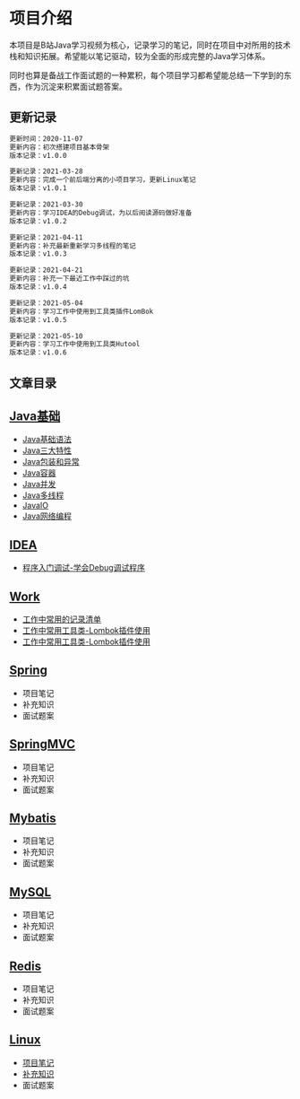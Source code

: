 # 项目介绍

本项目是B站Java学习视频为核心，记录学习的笔记，同时在项目中对所用的技术栈和知识拓展。希望能以笔记驱动，较为全面的形成完整的Java学习体系。

同时也算是备战工作面试题的一种累积，每个项目学习都希望能总结一下学到的东西，作为沉淀来积累面试题答案。

## 更新记录

```markdown
更新时间：2020-11-07
更新内容：初次搭建项目基本骨架
版本记录：v1.0.0
```

```markdown
更新记录：2021-03-28
更新内容：完成一个前后端分离的小项目学习，更新Linux笔记
版本记录：v1.0.1
```

```markdown
更新记录：2021-03-30
更新内容：学习IDEA的Debug调试，为以后阅读源码做好准备
版本记录：v1.0.2
```
```markdown
更新记录：2021-04-11
更新内容：补充最新重新学习多线程的笔记
版本记录：v1.0.3
```
```markdown
更新记录：2021-04-21
更新内容：补充一下最近工作中踩过的坑
版本记录：v1.0.4
```
```markdown
更新记录：2021-05-04
更新内容：学习工作中使用到工具类插件LomBok
版本记录：v1.0.5
```
```markdown
更新记录：2021-05-10
更新内容：学习工作中使用到工具类Hutool
版本记录：v1.0.6
```

## 文章目录

## [Java基础](JavaSE/basic.md)

- [Java基础语法](JavaSE/basic.md)
- [Java三大特性](JavaSE/characteristic.md)
- [Java包装和异常](JavaSE/exception.md)
- [Java容器](JavaSE/container.md)
- [Java并发](JavaSE/concurrent.md)
- [Java多线程](JavaSE/multithreading.md)
- [JavaIO](JavaSE/io.md)
- [Java网络编程](JavaSE/websocket.md)
## [IDEA](Idea/DeBug.md)
* [程序入门调试-学会Debug调试程序](Idea/DeBug.md)
## [Work](Work/工作中常用记录总结列表.md)
* [工作中常用的记录清单](Work/工作中常用记录总结列表.md)
* [工作中常用工具类-Lombok插件使用](Work/Lombok使用介绍.md)
* [工作中常用工具类-Lombok插件使用](Work/Hutool.md)
## [Spring](Spring/basic.md)

* 项目笔记
* 补充知识
* 面试题案

## [SpringMVC](SpringMVC/basic.md)

* 项目笔记
* 补充知识
* 面试题案

## [Mybatis](Mybatis/basic.md)

* 项目笔记
* 补充知识
* 面试题案

## [MySQL](MySQL/basic.md)

* 项目笔记
* 补充知识
* 面试题案

## [Redis](Redis/basic.md)

* 项目笔记
* 补充知识
* 面试题案

## [Linux](Linux/Note/Note.md)

* [项目笔记](Linux/Note/Note.md)
* [补充知识](Linux/Knowledge/Knowledge.md)
* 面试题案